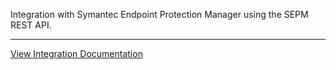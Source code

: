 Integration with Symantec Endpoint Protection Manager using the SEPM REST API.

---
[View Integration Documentation](https://xsoar.pan.dev/docs/reference/integrations/symantec-endpoint-protection-v2)
